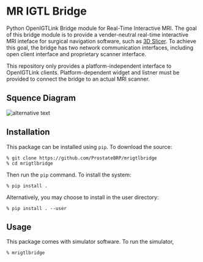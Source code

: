 MR IGTL Bridge
==============
Python OpenIGTLink Bridge module for Real-Time Interactive MRI. The goal of this bridge module is to provide a vender-neutral real-time interactive MRI inteface for surgical navigation software, such as [3D Slicer](https://www.slicer.org/). To achieve this goal, the bridge has two network communication interfaces, including open client interface and proprietary scanner interface. 

This repository only provides a platform-independent interface to OpenIGTLink clients. Platform-dependent widget and listner must be provided to connect the bridge to an actual MRI scanner.


Squence Diagram
---------------


![alternative text](http://www.plantuml.com/plantuml/proxy?cache=no&src=https://raw.github.com/ProstateBRP/mrigtlbridge/main/doc/sequence.txt)


Installation
------------

This package can be installed using `pip`. To download the source:

~~~~
% git clone https://github.com/ProstateBRP/mrigtlbridge
% cd mrigtlbridge
~~~~

Then run the `pip` command. To install the system:

~~~~
% pip install . 
~~~~

Alternatively, you may choose to install in the user directory:

~~~~
% pip install . --user
~~~~


Usage
-----

This package comes with simulator software. To run the simulator,

~~~~
% mrigtlbridge
~~~~



